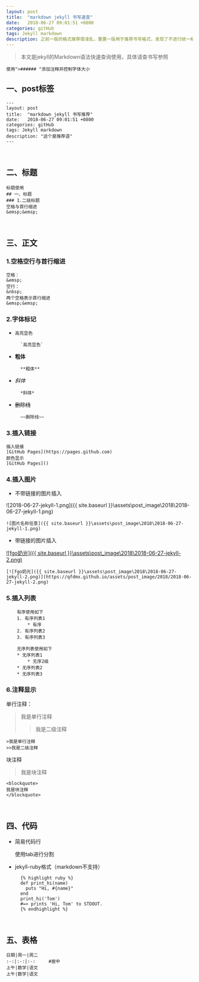 ```yaml
---
layout: post
title:  "markdown jekyll 书写速查"
date:   2018-06-27 09:01:51 +0800
categories: gitHub
tags: Jekyll markdown
description: 之前一版的格式推荐很凌乱，重置一版用于推荐书写格式，发现了不进行统一格式.博客浏览起来和凌乱。一年又一年的github博客修炼又开始了。（2019-06-23更新）
---
```


>本文是jekyll的Markdown语法快速查询使用，具体请查书写参照

	使用">###### "添加注释并控制字体大小

## 一、post标签

	---
	layout: post
	title:  "markdown jekyll 书写推荐"
	date:   2018-06-27 09:01:51 +0800
	categories: gitHub
	tags: Jekyll markdown
	description: "这个是推荐语"
	---

&nbsp;&nbsp;

## 二、标题

	标题使用
	## 一、标题
	### 1.二级标题
	空格与首行缩进
	&emsp;&emsp;

&nbsp;

## 三、正文

### 1.空格空行与首行缩进

	空格：
	&emsp;
	空行：
	&nbsp;
	两个空格表示首行缩进
	&emsp;&emsp;

### 2.字体标记

* `高亮显色`

		`高亮显色`

* **粗体**

		**粗体**

* *斜体*

		*斜体*

* ~~删除线~~

		~~删除线~~

### 3.插入链接

	插入链接
	[GitHub Pages](https://pages.github.com)
	颜色显示
	[GitHub Pages]()

### 4.插入图片

* 不带链接的图片插入

![2018-06-27-jekyll-1.png]({{ site.baseurl }}\assets\post_image\2018\2018-06-27-jekyll-1.png)

	![图片名称任意]({{ site.baseurl }}\assets\post_image\2018\2018-06-27-jekyll-1.png)

* 带链接的图片插入

[![fgo奶光]({{ site.baseurl }}\assets\post_image\2018\2018-06-27-jekyll-2.png)](https://qfdmx.github.io/assets/post_image/2018/2018-06-27-jekyll-2.png)

	[![fgo奶光]({{ site.baseurl }}\assets\post_image\2018\2018-06-27-jekyll-2.png)](https://qfdmx.github.io/assets/post_image/2018/2018-06-27-jekyll-2.png)

### 5.插入列表

		有序使用如下
		1. 有序列表1
			* 有序
		2. 有序列表2
		3. 有序列表3

		无序列表使用如下
		* 无序列表1
			* 无序2级
		* 无序列表2
		* 无序列表3


### 6.注释显示

单行注释：

>我是单行注释
>>我是二级注释

	>我是单行注释
	>>我是二级注释

块注释

<blockquote>
我是块注释
</blockquote>

	<blockquote>
	我是块注释
	</blockquote>

&nbsp;

## 四、代码

* 简易代码行

	使用tab进行分割

* jekyll-ruby格式（markdown不支持）

		{% highlight ruby %}
		def print_hi(name)
		  puts "Hi, #{name}"
		end
		print_hi('Tom')
		#=> prints 'Hi, Tom' to STDOUT.
		{% endhighlight %}

&nbsp;

## 五、表格

	日期|周一|周二
	:-:|:-:|:-:		#居中
	上午|数学|语文
	上午|数学|语文
